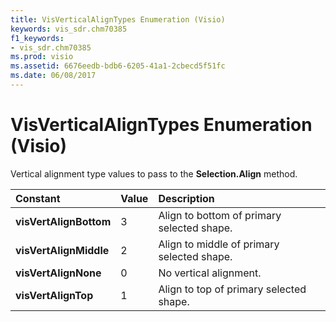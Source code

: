 ```yaml
---
title: VisVerticalAlignTypes Enumeration (Visio)
keywords: vis_sdr.chm70385
f1_keywords:
- vis_sdr.chm70385
ms.prod: visio
ms.assetid: 6676eedb-bdb6-6205-41a1-2cbecd5f51fc
ms.date: 06/08/2017
---
```



# VisVerticalAlignTypes Enumeration (Visio)

Vertical alignment type values to pass to the **Selection.Align** method.



|**Constant**|**Value**|**Description**|
|:-----|:-----|:-----|
| **visVertAlignBottom**|3|Align to bottom of primary selected shape.|
| **visVertAlignMiddle**|2|Align to middle of primary selected shape.|
| **visVertAlignNone**|0|No vertical alignment.|
| **visVertAlignTop**|1|Align to top of primary selected shape.|

